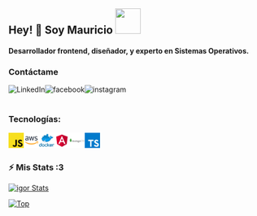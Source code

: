 ## Hey! 👋 Soy Mauricio  <img height="50" width="50" alt="" src="https://github.githubassets.com/images/mona-whisper.gif" />

#### Desarrollador frontend, diseñador, y experto en Sistemas Operativos.

### Contáctame

[<img align="left" alt="LinkedIn" src="https://img.shields.io/badge/linkedin-%230077B5.svg?&style=for-the-badge&logo=linkedin&logoColor=white" />][linkedin]
[<img align="left" alt="facebook" src="https://img.shields.io/badge/facebook-%231877F2.svg?&style=for-the-badge&logo=facebook&logoColor=white" />][facebook]
[<img align="left" alt="instagram" src="https://img.shields.io/badge/gmail-D14836?&style=for-the-badge&logo=gmail&logoColor=white" />][gmail]

<br />
<br />

### Tecnologías:

<img align="left" alt="js" width="30px" src="https://raw.githubusercontent.com/voodootikigod/logo.js/master/js.svg" />
<img align="left" alt="AWS" width="30px" src="https://raw.githubusercontent.com/github/explore/fbceb94436312b6dacde68d122a5b9c7d11f9524/topics/aws/aws.png" />
<img align="left" alt="Docker" width="30px" src="https://raw.githubusercontent.com/github/explore/80688e429a7d4ef2fca1e82350fe8e3517d3494d/topics/docker/docker.png" />
<img align="left" alt="Angular" width="30px" src="https://raw.githubusercontent.com/github/explore/80688e429a7d4ef2fca1e82350fe8e3517d3494d/topics/angular/angular.png" />
<img align="left" alt="MongoDB" width="30px" src="https://raw.githubusercontent.com/github/explore/80688e429a7d4ef2fca1e82350fe8e3517d3494d/topics/mongodb/mongodb.png" />
<img align="left" alt="Typescript" width="30px" src="https://raw.githubusercontent.com/github/explore/80688e429a7d4ef2fca1e82350fe8e3517d3494d/topics/typescript/typescript.png" />

<br />
<br />

### :zap: Mis Stats :3

[![igor Stats](https://github-readme-stats.vercel.app/api?username=igormclven&count_private=true&show_icons=true&theme=buefy)](https://github.com/anuraghazra/github-readme-stats)


[![Top](https://github-readme-stats.vercel.app/api/top-langs/?username=igormclven&layout=compact&langs_count=6&count_private=true&theme=buefy&locale=es)](https://github.com/anuraghazra/github-readme-stats)


[linkedin]: https://www.linkedin.com/in/mauriciora/
[facebook]:https://www.facebook.com/iGor.McLven/
[gmail]:mailto:igormclven@gmail.com